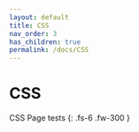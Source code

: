 ```yaml
---
layout: default
title: CSS
nav_order: 3
has_children: true
permalink: /docs/CSS
---
```


# CSS

CSS Page tests
{: .fs-6 .fw-300 }